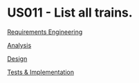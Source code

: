 # US011 - List all trains.

[Requirements Engineering](01.requirements-engineering/US012-requirements)

[Analysis](02.analysis/US006-analysis.md)

[Design](03.design/US006-design.md)

[Tests & Implementation](04.tests-and-implementation/US006-tests-and-implementation.md)